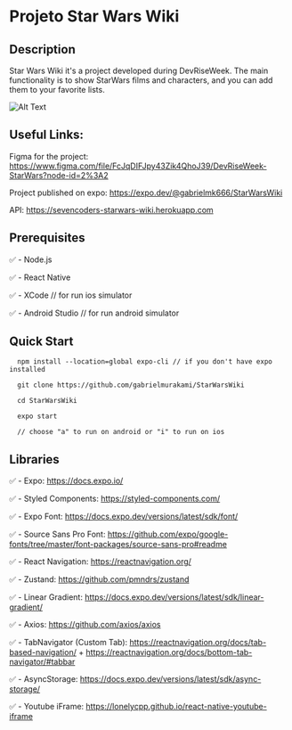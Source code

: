 # Projeto Star Wars Wiki

## Description

Star Wars Wiki it's a project developed during DevRiseWeek.
The main functionality is to show StarWars films and characters, and you can add them to your favorite lists.

![Alt Text](https://media.giphy.com/media/6OECbfhIGPGF7vaozV/giphy.gif)

## Useful Links:

Figma for the project: https://www.figma.com/file/FcJqDIFJpy43Zik4QhoJ39/DevRiseWeek-StarWars?node-id=2%3A2

Project published on expo: https://expo.dev/@gabrielmk666/StarWarsWiki

API: https://sevencoders-starwars-wiki.herokuapp.com

## Prerequisites

:white_check_mark: - Node.js

:white_check_mark: - React Native

:white_check_mark: - XCode // for run ios simulator

:white_check_mark: - Android Studio // for run android simulator

## Quick Start

```
  npm install --location=global expo-cli // if you don't have expo installed

  git clone https://github.com/gabrielmurakami/StarWarsWiki

  cd StarWarsWiki

  expo start

  // choose "a" to run on android or "i" to run on ios
```

## Libraries

:white_check_mark: - Expo: https://docs.expo.io/

:white_check_mark: - Styled Components: https://styled-components.com/

:white_check_mark: - Expo Font: https://docs.expo.dev/versions/latest/sdk/font/

:white_check_mark: - Source Sans Pro Font: https://github.com/expo/google-fonts/tree/master/font-packages/source-sans-pro#readme

:white_check_mark: - React Navigation: https://reactnavigation.org/

:white_check_mark: - Zustand: https://github.com/pmndrs/zustand

:white_check_mark: - Linear Gradient: https://docs.expo.dev/versions/latest/sdk/linear-gradient/

:white_check_mark: - Axios: https://github.com/axios/axios

:white_check_mark: - TabNavigator (Custom Tab): https://reactnavigation.org/docs/tab-based-navigation/ + https://reactnavigation.org/docs/bottom-tab-navigator/#tabbar

:white_check_mark: - AsyncStorage: https://docs.expo.dev/versions/latest/sdk/async-storage/

:white_check_mark: - Youtube iFrame: https://lonelycpp.github.io/react-native-youtube-iframe

